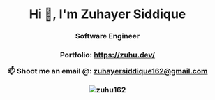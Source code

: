 <h1 align="center">Hi 👋, I'm Zuhayer Siddique</h1>
<h3 align="center">Software Engineer</h3>
<h3 align="center">Portfolio: <a href="https://zuhu.dev"  target="_blank">https://zuhu.dev/</a>

📫 Shoot me an email @: **zuhayersiddique162@gmail.com**


<p><img align="center" src="https://github-readme-stats.vercel.app/api/top-langs?username=zuhu162&show_icons=true&locale=en&layout=compact" alt="zuhu162" /></p>
